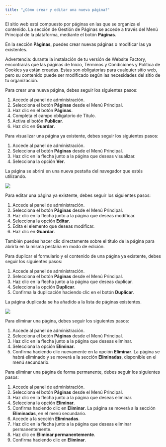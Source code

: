 ```yaml
---
title: "¿Cómo crear y editar una nueva página?"
---
```


El sitio web está compuesto por páginas en las que se organiza el contenido. La sección de Gestión de Páginas se accede a través del Menú Principal de la plataforma, mediante el botón **Páginas**.

En la sección **Páginas**, puedes crear nuevas páginas o modificar las ya existentes.

Advertencia: durante la instalación de tu versión de Website Factory, encontrarás que las páginas de Inicio, Términos y Condiciones y Política de Cookies ya están creadas. Estas son obligatorias para cualquier sitio web, pero su contenido puede ser modificado según las necesidades del sitio de tu organización.

Para crear una nueva página, debes seguir los siguientes pasos:

1) Accede al panel de administración.
2) Selecciona el botón **Páginas** desde el Menú Principal.
3) Haz clic en el botón **Páginas**.
4) Completa el campo obligatorio de Título.
5) Activa el botón **Publicar**.
6) Haz clic en **Guardar**.

Para visualizar una página ya existente, debes seguir los siguientes pasos:

1) Accede al panel de administración.
2) Selecciona el botón **Páginas** desde el Menú Principal.
3) Haz clic en la flecha junto a la página que deseas visualizar.
4) Selecciona la opción **Ver**.

La página se abrirá en una nueva pestaña del navegador que estés utilizando.


<a href="/build/help/015.png">
    <img src="/build/help/015.png" />
</a>

Para editar una página ya existente, debes seguir los siguientes pasos:

1) Accede al panel de administración.
2) Selecciona el botón **Páginas** desde el Menú Principal.
3) Haz clic en la flecha junto a la página que deseas modificar.
4) Selecciona la opción **Editar**.
5) Edita el elemento que deseas modificar.
6) Haz clic en **Guardar**.

También puedes hacer clic directamente sobre el título de la página para abrirla en la misma pestaña en modo de edición.

Para duplicar el formulario y el contenido de una página ya existente, debes seguir los siguientes pasos:

1) Accede al panel de administración.
2) Selecciona el botón **Páginas** desde el Menú Principal.
3) Haz clic en la flecha junto a la página que deseas duplicar.
4) Selecciona la opción **Duplicar**.
5) Confirma la duplicación haciendo clic en el botón **Duplicar**.

La página duplicada se ha añadido a la lista de páginas existentes.

<a href="/build/help/029.png">
    <img src="/build/help/029.png" />
</a>

Para eliminar una página, debes seguir los siguientes pasos:

1) Accede al panel de administración.
2) Selecciona el botón **Páginas** desde el Menú Principal.
3) Haz clic en la flecha junto a la página que deseas eliminar.
4) Selecciona la opción **Eliminar**.
5) Confirma haciendo clic nuevamente en la opción **Eliminar**. La página se habrá eliminado y se moverá a la sección **Eliminadas**, disponible en el menú secundario.

Para eliminar una página de forma permanente, debes seguir los siguientes pasos:

1) Accede al panel de administración.
2) Selecciona el botón **Páginas** desde el Menú Principal.
3) Haz clic en la flecha junto a la página que deseas eliminar.
4) Selecciona la opción **Eliminar**.
5) Confirma haciendo clic en **Eliminar**. La página se moverá a la sección **Eliminadas**, en el menú secundario.
6) Accede a la sección **Eliminadas**.
7) Haz clic en la flecha junto a la página que deseas eliminar permanentemente.
8) Haz clic en **Eliminar permanentemente**.
9) Confirma haciendo clic en **Eliminar**.
